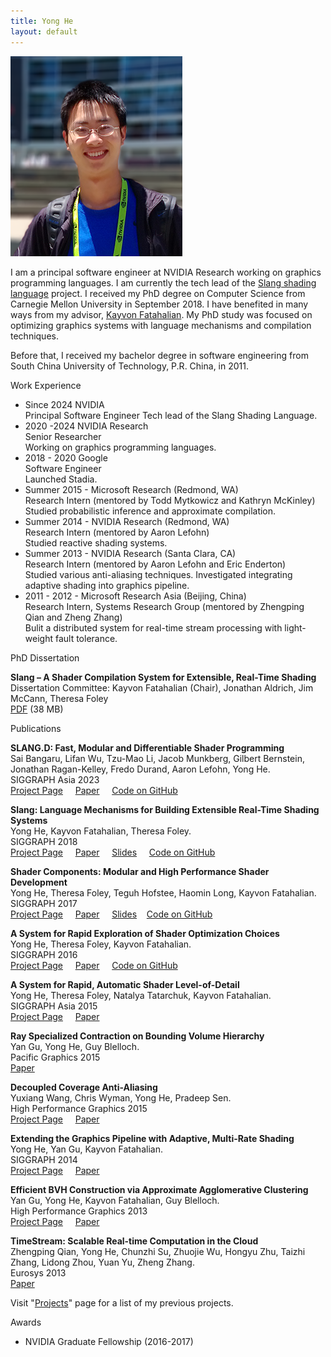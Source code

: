 ```yaml
---
title: Yong He
layout: default
---
```

<img src="/images/photo4.png" alt = "Yong He" class = "photoImage"/>
<p> I am a principal software engineer at NVIDIA Research working on graphics programming languages. I am currently
    the tech lead of the <a href="https://github.com/shader-slang/slang">Slang shading language</a> project. I received my PhD degree on Computer Science from Carnegie Mellon University in September 2018. I have benefited in many ways from my advisor,
    <a href="http://graphics.stanford.edu/~kayvonf/">Kayvon Fatahalian</a>. 
    My PhD study was focused on optimizing graphics systems with language mechanisms and compilation techniques.</p>
<p>Before that, I received my bachelor degree in software engineering from South China University of Technology, P.R. 
China, in 2011. </p>

<p class = "subtitle">Work Experience</p>
<ul class = "majorlisting">
<li>Since 2024 NVIDIA<br/>
Principal Software Engineer
Tech lead of the Slang Shading Language.
</li>
<li>2020 -2024 NVIDIA Research<br/>
Senior Researcher<br/>
Working on graphics programming languages.
</li>
<li>2018 - 2020 Google<br/>
Software Engineer<br/>
Launched Stadia.
</li>
<li>Summer 2015 - Microsoft Research (Redmond, WA)<br/>
Research Intern (mentored by Todd Mytkowicz and Kathryn McKinley)<br/>
Studied probabilistic inference and approximate compilation.
</li>
<li>Summer 2014 - NVIDIA Research (Redmond, WA)<br/>
Research Intern (mentored by Aaron Lefohn) <br/>
Studied reactive shading systems.
</li>
<li>Summer 2013 - NVIDIA Research (Santa Clara, CA)<br/>
Research Intern (mentored by Aaron Lefohn and Eric Enderton)<br/>
Studied various anti-aliasing techniques. Investigated integrating adaptive shading into
graphics pipeline. 
</li>

<li>2011 - 2012 - Microsoft Research Asia (Beijing, China)<br/>
Research Intern, Systems Research Group (mentored by Zhengping Qian and Zheng Zhang)<br/>
Bulit a distributed system for real-time stream processing with light-weight fault tolerance. 
</li>
</ul>

<p class = "subtitle">PhD Dissertation</p>
<p>
<b>Slang – A Shader Compilation System for Extensible, Real-Time Shading</b><br/>
Dissertation Committee: Kayvon Fatahalian (Chair), Jonathan Aldrich, Jim McCann, Theresa Foley<br/>
<a href="http://graphics.cs.cmu.edu/projects/renderergenerator/yong_he_thesis.pdf">PDF</a> (38 MB)
</p>

<p class = "subtitle" id='publications'>Publications</p>
<p>
<b>SLANG.D: Fast, Modular and Differentiable Shader Programming</b><br/>
Sai Bangaru, Lifan Wu, Tzu-Mao Li, Jacob Munkberg, Gilbert Bernstein, Jonathan Ragan-Kelley, Fredo Durand, Aaron Lefohn, Yong He.<br/>
SIGGRAPH Asia 2023<br/>
<a href='https://research.nvidia.com/labs/rtr/publication/bangaru2023slangd/'>Project Page</a> &nbsp; &nbsp; 
<a href='https://research.nvidia.com/labs/rtr/publication/bangaru2023slangd/bangaru2023slangd.pdf'>Paper</a> &nbsp; &nbsp;
<a href='http://github.com/shader-slang/slang'>Code on GitHub</a>
</p>
<p>
<b>Slang: Language Mechanisms for Building Extensible Real-Time Shading Systems</b><br/>
Yong He, Kayvon Fatahalian, Theresa Foley.<br/>
SIGGRAPH 2018<br/>
<a href='http://graphics.cs.cmu.edu/projects/slang/'>Project Page</a> &nbsp; &nbsp; 
<a href='http://graphics.cs.cmu.edu/projects/slang/he18_slang.pdf'>Paper</a> &nbsp; &nbsp; 
<a href="publications/slang/siggraph_2018_present_release.pptx">Slides</a> &nbsp; &nbsp; 
<a href='http://github.com/shader-slang/slang'>Code on GitHub</a>
</p>
<p>
<b>Shader Components: Modular and High Performance Shader Development</b><br/>
Yong He, Theresa Foley, Teguh Hofstee, Haomin Long, Kayvon Fatahalian.<br/>
SIGGRAPH 2017<br/>
<a href='http://graphics.cs.cmu.edu/projects/shadercomp/'>Project Page</a> &nbsp; &nbsp; 
<a href='http://graphics.cs.cmu.edu/projects/shadercomp/he17_shadercomp.pdf'>Paper</a> &nbsp; &nbsp; 
<a href='publications/shadercomp/siggraph17_shadercomp_release.pptx'>Slides</a>&nbsp; &nbsp; 
<a href='http://github.com/spire-lang/spire'>Code on GitHub</a>
</p>
<p>
<b>A System for Rapid Exploration of Shader Optimization Choices</b><br/>
Yong He, Theresa Foley, Kayvon Fatahalian.<br/>
SIGGRAPH 2016<br/>
<a href='http://graphics.cs.cmu.edu/projects/spire/'>Project Page</a> &nbsp; &nbsp; 
<a href='http://graphics.cs.cmu.edu/projects/spire/he16_spire.pdf'>Paper</a> &nbsp; &nbsp; 
<a href='http://github.com/csyonghe/Spire'>Code on GitHub</a>
</p>
<p>
<b>A System for Rapid, Automatic Shader Level-of-Detail</b><br/>
Yong He, Theresa Foley, Natalya Tatarchuk, Kayvon Fatahalian.<br/>
SIGGRAPH Asia 2015<br/>
<a href='http://graphics.cs.cmu.edu/projects/lodgen/'>Project Page</a> &nbsp; &nbsp; 
<a href='http://graphics.cs.cmu.edu/projects/lodgen/lodgen.pdf'>Paper</a>
</p>
<p>
<b>Ray Specialized Contraction on Bounding Volume Hierarchy</b><br/>
Yan Gu, Yong He, Guy Blelloch.<br/>Pacific Graphics 2015<br/>
<a href='http://www.cs.cmu.edu/~ygu1/paper/PG15/conference.pdf'>Paper</a>
</p>
<p>
<b>Decoupled Coverage Anti-Aliasing</b><br/>
Yuxiang Wang, Chris Wyman, Yong He, Pradeep Sen. <br/>
High Performance Graphics 2015<br/>
<a href='https://research.nvidia.com/publication/decoupled-coverage-anti-aliasing'>Project Page</a> &nbsp; &nbsp; <a href='https://research.nvidia.com/sites/default/files/publications/hpg15_DCAA.pdf'>Paper</a>
</p>
<p>
<b>Extending the Graphics Pipeline with Adaptive, Multi-Rate Shading</b><br/>
Yong He, Yan Gu, Kayvon Fatahalian. <br/>SIGGRAPH 2014<br/>
<a href='http://graphics.cs.cmu.edu/projects/multirate/'>Project Page</a> &nbsp; &nbsp; 
<a href='http://graphics.cs.cmu.edu/projects/multirate/multirate.pdf'>Paper</a>
</p>
<p>
<b>Efficient BVH Construction via Approximate Agglomerative Clustering</b><br/>
Yan Gu, Yong He, Kayvon Fatahalian, Guy Blelloch. <br/>High Performance Graphics 2013 <br/>
<a href='http://graphics.cs.cmu.edu/projects/aac/'>Project Page</a> &nbsp; &nbsp; 
<a href='http://graphics.cs.cmu.edu/projects/aac/aac_build.pdf'>Paper</a>
</p>
<p>
<b>TimeStream: Scalable Real-time Computation in the Cloud</b><br/>
Zhengping Qian, Yong He, Chunzhi Su, Zhuojie Wu, Hongyu Zhu, Taizhi Zhang, Lidong Zhou, Yuan Yu, Zheng Zhang. <br/>
Eurosys 2013 <br/><a href='http://research.microsoft.com/pubs/191070/timestream_eurosys13.pdf'>Paper</a>
</p>

<p>Visit &quot;<a href = "/projects">Projects</a>&quot; page for a list of my previous projects.</p>

<p class = "subtitle">Awards</p>
<p>
<ul class = "majorlisting">
    <li>NVIDIA Graduate Fellowship (2016-2017)</li>
</ul>
</p>

<p>&nbsp;</p>
